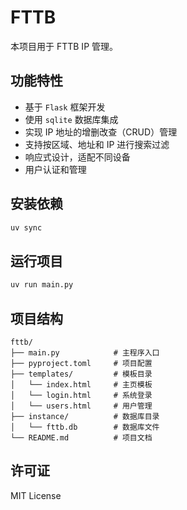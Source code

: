 # FTTB

本项目用于 FTTB IP 管理。

## 功能特性

- 基于 `Flask` 框架开发
- 使用 `sqlite` 数据库集成
- 实现 IP 地址的增删改查（CRUD）管理
- 支持按区域、地址和 IP 进行搜索过滤
- 响应式设计，适配不同设备
- 用户认证和管理

## 安装依赖

```bash
uv sync
```

## 运行项目

```bash
uv run main.py
```

## 项目结构

```
fttb/
├── main.py            # 主程序入口
├── pyproject.toml     # 项目配置
├── templates/         # 模板目录
│   └── index.html     # 主页模板
│   └── login.html     # 系统登录
│   └── users.html     # 用户管理
├── instance/          # 数据库目录
│   └── fttb.db        # 数据库文件
└── README.md          # 项目文档
```

## 许可证

MIT License